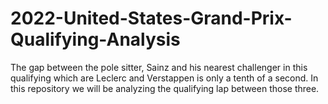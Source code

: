 # 2022-United-States-Grand-Prix-Qualifying-Analysis
The gap between the pole sitter, Sainz and his nearest challenger in this qualifying which are Leclerc and Verstappen is only a tenth of a second. In this repository we will be analyzing the qualifying lap between those three.
